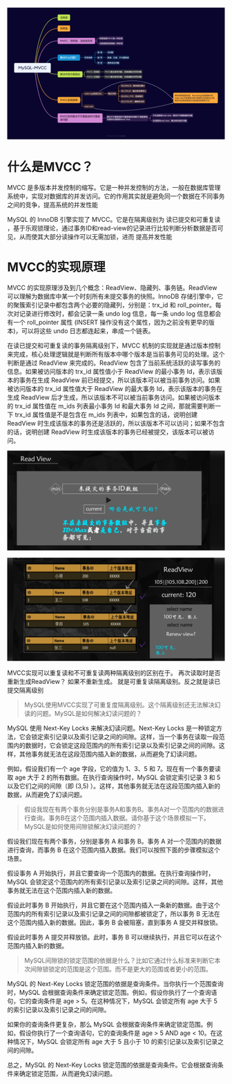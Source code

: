 ![MySQL-MVCC.png](MySQL-MVCC.png)

# 什么是MVCC？

MVCC 是多版本并发控制的缩写。它是一种并发控制的方法，一般在数据库管理系统中，实现对数据库的并发访问。它的作用其实就是避免同一个数据在不同事务之间的竞争，提高系统的并发性能

MySQL 的 InnoDB 引擎实现了 MVCC。它是在隔离级别为 读已提交和可重复读
，基于乐观锁理论，通过事务ID和read-view的记录进行比较判断分析数据是否可见，从而使其大部分读操作可以无需加锁，进而 提高并发性能

# MVCC的实现原理

MVCC 的实现原理涉及到几个概念：ReadView、隐藏列、事务链。ReadView 可以理解为数据库中某一个时刻所有未提交事务的快照。InnoDB
存储引擎中，它的聚簇索引记录中都包含两个必要的隐藏列，分别是：trx_id 和
roll_pointer。每次对记录进行修改时，都会记录一条 undo log 信息，每一条 undo log 信息都会有一个 roll_pointer 属性 (INSERT
操作没有这个属性，因为之前没有更早的版本)，可以将这些 undo
日志都连起来，串成一个链表。

在读已提交和可重复读的事务隔离级别下，MVCC 机制的实现就是通过版本控制来完成，核心处理逻辑就是判断所有版本中哪个版本是当前事务可见的处理。这个判断是通过
ReadView 来完成的。ReadView
包含了当前系统活跃的读写事务的信息。如果被访问版本的 trx_id 属性值小于 ReadView 的最小事务 Id，表示该版本的事务在生成
ReadView 前已经提交，所以该版本可以被当前事务访问。如果被访问版本的 trx_id
属性值大于 ReadView 的最大事务 Id，表示该版本的事务在生成 ReadView 后才生成，所以该版本不可以被当前事务访问。如果被访问版本的
trx_id 属性值在 m_ids 列表最小事务 Id 和最大事务 Id
之间，那就需要判断一下 trx_id 属性值是不是包含在 m_ids 列表中，如果包含的话，说明创建 ReadView
时生成该版本的事务还是活跃的，所以该版本不可以访问；如果不包含的话，说明创建 ReadView
时生成该版本的事务已经被提交，该版本可以被访问。

![img_1.png](img_1.png)

![img_2.png](img_2.png)

MVCC实现可以重复读和不可重复读两种隔离级别的区别在于。 再次读取时是否重新生成ReadView？ 如果不重新生成。
就是可重复读隔离级别。反之就是读已提交隔离级别


> MySQL使用MVCC实现了可重复度隔离级别。这个隔离级别还无法解决幻读的问题。MySQL是如何解决幻读问题的？


MySQL 使用 Next-Key Locks 来解决幻读问题。Next-Key Locks
是一种锁定方法，它会锁定索引记录以及索引记录之间的间隙。这样，当一个事务在读取一段范围内的数据时，它会锁定这段范围内的所有索引记录以及索引记录之间的间隙。这样，其他事务就无法在这段范围内插入新的数据，从而避免了幻读问题。

例如，假设我们有一个 age 字段，它的值为 1、3、5 和 7。现在有一个事务要读取 age 大于 2 的所有数据。在执行查询操作时，MySQL
会锁定索引记录 3 和 5 以及它们之间的间隙（即 (3,5)
）。这样，其他事务就无法在这段范围内插入新的数据，从而避免了幻读问题。


> 假设我现在有两个事务分别是事务A和事务B。事务A对一个范围内的数据进行查询。事务B在这个范围内插入数据。请你基于这个场景模拟一下。
> MySQL是如何使用间隙锁解决幻读问题的？

假设我们现在有两个事务，分别是事务 A 和事务 B。事务 A 对一个范围内的数据进行查询，而事务 B 在这个范围内插入数据。我们可以按照下面的步骤模拟这个场景。

假设事务 A 开始执行，并且它要查询一个范围内的数据。在执行查询操作时，MySQL
会锁定这个范围内的所有索引记录以及索引记录之间的间隙。这样，其他事务就无法在这个范围内插入新的数据。

假设此时事务 B 开始执行，并且它要在这个范围内插入一条新的数据。由于这个范围内的所有索引记录以及索引记录之间的间隙都被锁定了，所以事务
B 无法在这个范围内插入新的数据。因此，事务 B 会被阻塞，直到事务 A 提交并释放锁。

假设此时事务 A 提交并释放锁。此时，事务 B 可以继续执行，并且它可以在这个范围内插入新的数据。


> MySQL间隙锁的锁定范围的依据是什么？比如它通过什么标准来判断它本次间隙锁锁定的范围是这个范围。而不是更大的范围或者更小的范围。

MySQL 的 Next-Key Locks 锁定范围的依据是查询条件。当你执行一个范围查询时，MySQL 会根据查询条件来确定锁定范围。例如，假设你执行了一个查询语句，它的查询条件是
age > 5。在这种情况下，MySQL 会锁定所有
age 大于 5 的索引记录以及索引记录之间的间隙。

如果你的查询条件更复杂，那么 MySQL 会根据查询条件来确定锁定范围。例如，假设你执行了一个查询语句，它的查询条件是 age > 5 AND
age < 10。在这种情况下，MySQL 会锁定所有 age 大于 5 且小于 10
的索引记录以及索引记录之间的间隙。

总之，MySQL 的 Next-Key Locks 锁定范围的依据是查询条件。它会根据查询条件来确定锁定范围，从而避免幻读问题。
